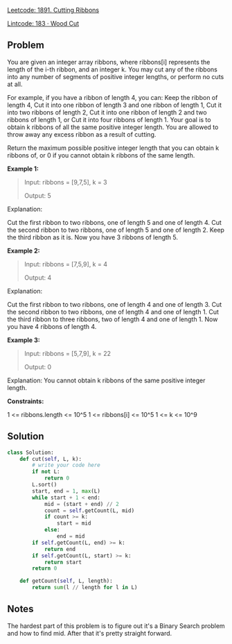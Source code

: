 [Leetcode: 1891. Cutting Ribbons](https://leetcode.com/problems/cutting-ribbons/)

[Lintcode: 183 · Wood Cut](https://www.lintcode.com/problem/183/)

## Problem
You are given an integer array ribbons, where ribbons[i] represents the length of the i-th ribbon, and an integer k. You may cut any of the ribbons into any number of segments of positive integer lengths, or perform no cuts at all.

For example, if you have a ribbon of length 4, you can:
Keep the ribbon of length 4,
Cut it into one ribbon of length 3 and one ribbon of length 1,
Cut it into two ribbons of length 2,
Cut it into one ribbon of length 2 and two ribbons of length 1, or
Cut it into four ribbons of length 1.
Your goal is to obtain k ribbons of all the same positive integer length. You are allowed to throw away any excess ribbon as a result of cutting.

Return the maximum possible positive integer length that you can obtain k ribbons of, or 0 if you cannot obtain k ribbons of the same length.

**Example 1:**
> Input: ribbons = [9,7,5], k = 3
>
> Output: 5

Explanation:

Cut the first ribbon to two ribbons, one of length 5 and one of length 4.
Cut the second ribbon to two ribbons, one of length 5 and one of length 2.
Keep the third ribbon as it is.
Now you have 3 ribbons of length 5.

**Example 2:**

>Input: ribbons = [7,5,9], k = 4
>
>Output: 4

Explanation:

Cut the first ribbon to two ribbons, one of length 4 and one of length 3.
Cut the second ribbon to two ribbons, one of length 4 and one of length 1.
Cut the third ribbon to three ribbons, two of length 4 and one of length 1.
Now you have 4 ribbons of length 4.

**Example 3:**

>Input: ribbons = [5,7,9], k = 22
>
>Output: 0

Explanation: You cannot obtain k ribbons of the same positive integer length.

**Constraints:**

1 <= ribbons.length <= 10^5
1 <= ribbons[i] <= 10^5
1 <= k <= 10^9


## Solution
```python
class Solution:
    def cut(self, L, k):
        # write your code here
        if not L:
            return 0
        L.sort()
        start, end = 1, max(L)
        while start + 1 < end:
            mid = (start + end) // 2
            count = self.getCount(L, mid)
            if count >= k:
                start = mid
            else:
                end = mid
        if self.getCount(L, end) >= k:
            return end
        if self.getCount(L, start) >= k:
            return start
        return 0

    def getCount(self, L, length):
        return sum(l // length for l in L)
```

## Notes
The hardest part of this problem is to figure out it's a Binary Search problem and how to find mid.
After that it's pretty straight forward.

